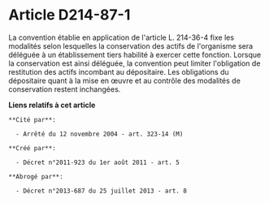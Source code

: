 # Article D214-87-1

La convention établie en application de l'article L. 214-36-4 fixe les modalités selon lesquelles la conservation des actifs
de l'organisme sera déléguée à un établissement tiers habilité à exercer cette fonction. Lorsque la conservation est ainsi
déléguée, la convention peut limiter l'obligation de restitution des actifs incombant au dépositaire. Les obligations du
dépositaire quant à la mise en œuvre et au contrôle des modalités de conservation restent inchangées.

**Liens relatifs à cet article**

	**Cité par**:

	  - Arrêté du 12 novembre 2004 - art. 323-14 (M)

	**Créé par**:

	  - Décret n°2011-923 du 1er août 2011 - art. 5

	**Abrogé par**:

	  - Décret n°2013-687 du 25 juillet 2013 - art. 8
